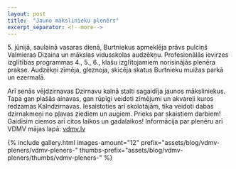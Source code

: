 ```yaml
---
layout: post
title:  "Jauno mākslinieku plenērs"
excerpt_separator: <!--more-->
---
```



5\. jūnijā, saulainā vasaras dienā, Burtniekus apmeklēja prāvs pulciņš Valmieras Dizaina un
mākslas vidusskolas audzēkņu. Profesionālās ievirzes izglītības programmas 4., 5., 6., klašu
izglītojamiem norisinājās plenēra prakse. Audzēkņi zīmēja, gleznoja, skicēja skatus Burtnieku
muižas parkā un ezermalā.

<!--more-->


Arī senās vējdzirnavas Dzirnavu kalnā stalti sagaidīja jaunos māksliniekus. Tapa gan plašās
ainavas, gan rūpīgi veidoti zīmējumi un akvareļi kuros redzamas Kalndzirnavas.
Iesaistoties arī skolotājām, tika veidoti dabas dzirnakmeņi no pļavas ziediem un augiem. Prieks
par skaistiem darbiem! Gaidīsim ciemos arī citos laikos un gadalaikos!
Informācija par plenēru arī VDMV mājas lapā: [vdmv.lv](https://www.vdmv.lv/)

{% 
    include gallery.html 
    images-amount="12"
    prefix="assets/blog/vdmv-pleners/vdmv-pleners-"
    thumbs-prefix="assets/blog/vdmv-pleners/thumbs/vdmv-pleners-"
%}